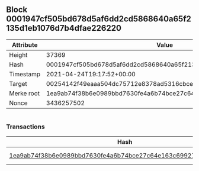 ## Block 0001947cf505bd678d5af6dd2cd5868640a65f2135d1eb1076d7b4dfae226220

Attribute | Value
--- | ---
Height | 37369
Hash | 0001947cf505bd678d5af6dd2cd5868640a65f2135d1eb1076d7b4dfae226220
Timestamp | 2021-04-24T19:17:52+00:00
Target | 00254142f49eaaa504dc75712e8378ad5316cbcead634704b3734b6271167cc4
Merke root | 1ea9ab74f38b6e0989bbd7630fe4a6b74bce27c64e163c699279a49ff24ab359
Nonce | 3436257502

```

```

### Transactions

Hash | Amount
--- | ---
[1ea9ab74f38b6e0989bbd7630fe4a6b74bce27c64e163c699279a49ff24ab359](1ea9ab74f38b6e0989bbd7630fe4a6b74bce27c64e163c699279a49ff24ab359.md) | 10.00000000 SKEPTI 
